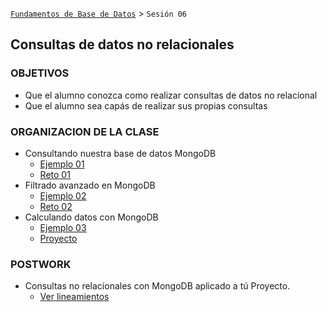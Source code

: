 [`Fundamentos de Base de Datos`](../Readme.md) > `Sesión 06`
## Consultas de datos no relacionales

### OBJETIVOS
- Que el alumno conozca como realizar consultas de datos no relacional
- Que el alumno sea capás de realizar sus propias consultas

### ORGANIZACION DE LA CLASE
- Consultando nuestra base de datos MongoDB
	- [Ejemplo 01](Ejemplo-01)
	- [Reto 01](Reto-01)
- Filtrado avanzado en MongoDB
	- [Ejemplo 02](Ejemplo-02)
	- [Reto 02](Reto-02)
- Calculando datos con MongoDB
	- [Ejemplo 03](Ejemplo-03)
  - [Proyecto](Proyecto)

### POSTWORK
 - Consultas no relacionales con MongoDB aplicado a tú Proyecto.
   - [Ver lineamientos](Postwork)

